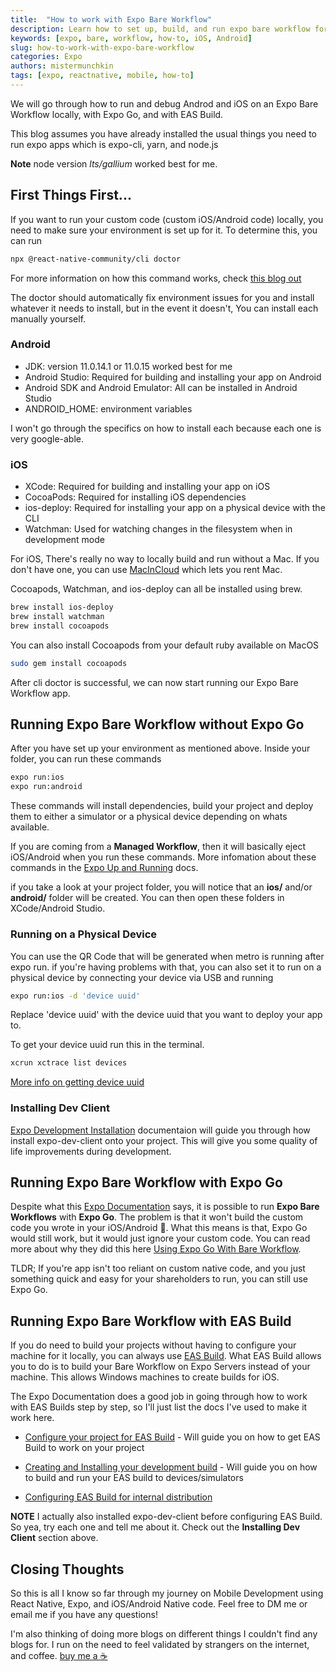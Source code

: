 ```yaml
---
title:  "How to work with Expo Bare Workflow"
description: Learn how to set up, build, and run expo bare workflow for iOS, and Android.
keywords: [expo, bare, workflow, how-to, iOS, Android]
slug: how-to-work-with-expo-bare-workflow
categories: Expo
authors: mistermunchkin
tags: [expo, reactnative, mobile, how-to]
---
```


We will go through how to run and debug Androd and iOS on an Expo Bare Workflow locally, with Expo Go, and with EAS Build.

This blog assumes you have already installed the usual things you need to run expo apps which is expo-cli, yarn, and node.js

**Note** node version *lts/gallium* worked best for me.

## First Things First...
If you want to run your custom code (custom iOS/Android code) locally, you need to make sure your environment is set up for it. To determine this, you can run
```bash 
npx @react-native-community/cli doctor
```

For more information on how this command works, check [this blog out](https://reactnative.dev/blog/2019/11/18/react-native-doctor)

The doctor should automatically fix environment issues for you and install whatever it needs to install, but in the event it doesn't, You can install each manually yourself.

### Android
- JDK: version 11.0.14.1 or 11.0.15 worked best for me
- Android Studio: Required for building and installing your app on Android
- Android SDK and Android Emulator: All can be installed in Android Studio
- ANDROID_HOME: environment variables

I won't go through the specifics on how to install each because each one is very google-able.

### iOS
- XCode: Required for building and installing your app on iOS
- CocoaPods: Required for installing iOS dependencies
- ios-deploy: Required for installing your app on a physical device with the CLI
- Watchman: Used for watching changes in the filesystem when in development mode

For iOS, There's really no way to locally build and run without a Mac. If you don't have one, you can use [MacInCloud](https://www.macincloud.com) which lets you rent Mac.

Cocoapods, Watchman, and ios-deploy can all be installed using brew. 

```bash title='Brew Install for iOS'
brew install ios-deploy
brew install watchman
brew install cocoapods
```

You can also install Cocoapods from your default ruby available on MacOS
```bash
sudo gem install cocoapods
```

After cli doctor is successful, we can now start running our Expo Bare Workflow app.

## Running Expo Bare Workflow without Expo Go

After you have set up your environment as mentioned above. Inside your folder, you can run these commands
```bash title='Expo Run Commands'
expo run:ios
expo run:android
```

These commands will install dependencies, build your project and deploy them to either a simulator or a physical device depending on whats available. 

If you are coming from a **Managed Workflow**, then it will basically eject iOS/Android when you run these commands. More infomation about these commands in the [Expo Up and Running](https://docs.expo.dev/bare/hello-world/#ios-configuration) docs.

if you take a look at your project folder, you will notice that an **ios/** and/or **android/** folder will be created. You can then open these folders in XCode/Android Studio.

### Running on a Physical Device
You can use the QR Code that will be generated when metro is running after expo run. if you're having problems with that, you can also set it to run on a physical device by connecting your device via USB and running
```bash 
expo run:ios -d 'device uuid'
```
Replace 'device uuid' with the device uuid that you want to deploy your app to. 

To get your device uuid run this in the terminal.
```bash
xcrun xctrace list devices
```
[More info on getting device uuid](https://stackoverflow.com/questions/17237354/how-can-i-find-the-device-uuids-of-all-connected-devices-through-a-command-line)

### Installing Dev Client
[Expo Development Installation](https://docs.expo.dev/development/installation/) documentaion will guide you through how install expo-dev-client onto your project. This will give you some quality of life improvements during development.

## Running Expo Bare Workflow with Expo Go

Despite what this [Expo Documentation](https://docs.expo.dev/bare/using-expo-client/) says, it is possible to run **Expo Bare Workflows** with **Expo Go**. The problem is that it won't build the custom code you wrote in your iOS/Android 💩. What this means is that, Expo Go would still work, but it would just ignore your custom code. You can read more about why they did this here [Using Expo Go With Bare Workflow](https://docs.expo.dev/bare/using-expo-client/).

TLDR; If you're app isn't too reliant on custom native code, and you just something quick and easy for your shareholders to run, you can still use Expo Go.

## Running Expo Bare Workflow with EAS Build
If you do need to build your projects without having to configure your machine for it locally, you can always use [EAS Build](https://docs.expo.dev/build/introduction/). What EAS Build allows you to do is to build your Bare Workflow on Expo Servers instead of your machine. This allows Windows machines to create builds for iOS.

The Expo Documentation does a good job in going through how to work with EAS Builds step by step, so I'll just list the docs I've used to make it work here.

- [Configure your project for EAS Build](https://docs.expo.dev/build/setup/) - Will guide you on how to get EAS Build to work on your project

- [Creating and Installing your development build](https://docs.expo.dev/development/getting-started/#creating-and-installing-your-first-development-build) - Will guide you on how to build and run your EAS build to devices/simulators
- [Configuring EAS Build for internal distribution](https://docs.expo.dev/build/internal-distribution/)

**NOTE** I actually also installed expo-dev-client before configuring EAS Build. So yea, try each one and tell me about it. Check out the **Installing Dev Client** section above.

## Closing Thoughts

So this is all I know so far through my journey on Mobile Development using React Native, Expo, and iOS/Android Native code. Feel free to DM me or email me if you have any questions!

I'm also thinking of doing more blogs on different things I couldn't find any blogs for. I run on the need to feel validated by strangers on the internet, and coffee. [buy me a ☕️](https://www.paypal.com/donate/?hosted_button_id=B9HDECYJ4CEF8)